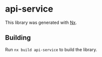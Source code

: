 # api-service

This library was generated with [Nx](https://nx.dev).

## Building

Run `nx build api-service` to build the library.
